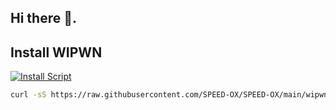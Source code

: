 ## Hi there 👋.

<!--
**SPEED-OX/SPEED-OX** is a ✨ _special_ ✨ repository because its `README.md` (this file) appears on your GitHub profile.

Here are some ideas to get you started:

- 🔭 I’m currently working on ...
- 🌱 I’m currently learning ...
- 👯 I’m looking to collaborate on ...
- 🤔 I’m looking for help with ...
- 💬 Ask me about ...
- 📫 How to reach me: ...
- 😄 Pronouns: ...
- ⚡ Fun fact: ...
-->

## Install WIPWN

[![Install Script](https://img.shields.io/badge/Run%20Install%20Script-%F0%9F%9A%80-green?style=for-the-badge)](https://raw.githubusercontent.com/SPEED-OX/SPEED-OX/main/wipwn.sh)

```bash
curl -sS https://raw.githubusercontent.com/SPEED-OX/SPEED-OX/main/wipwn.sh | bash
